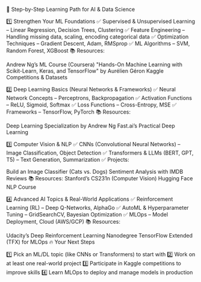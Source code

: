 📌 Step-by-Step Learning Path for AI & Data Science

1️⃣ Strengthen Your ML Foundations
✅ Supervised & Unsupervised Learning – Linear Regression, Decision Trees, Clustering
✅ Feature Engineering – Handling missing data, scaling, encoding categorical data
✅ Optimization Techniques – Gradient Descent, Adam, RMSprop
✅ ML Algorithms – SVM, Random Forest, XGBoost
📚 Resources:

Andrew Ng’s ML Course (Coursera)
"Hands-On Machine Learning with Scikit-Learn, Keras, and TensorFlow" by Aurélien Géron
Kaggle Competitions & Datasets

2️⃣ Deep Learning Basics (Neural Networks & Frameworks)
✅ Neural Network Concepts – Perceptrons, Backpropagation
✅ Activation Functions – ReLU, Sigmoid, Softmax
✅ Loss Functions – Cross-Entropy, MSE
✅ Frameworks – TensorFlow, PyTorch
📚 Resources:

Deep Learning Specialization by Andrew Ng
Fast.ai’s Practical Deep Learning

3️⃣ Computer Vision & NLP
✅ CNNs (Convolutional Neural Networks) – Image Classification, Object Detection
✅ Transformers & LLMs (BERT, GPT, T5) – Text Generation, Summarization
✅ Projects:

Build an Image Classifier (Cats vs. Dogs)
Sentiment Analysis with IMDB Reviews
📚 Resources:
Stanford’s CS231n (Computer Vision)
Hugging Face NLP Course

4️⃣ Advanced AI Topics & Real-World Applications
✅ Reinforcement Learning (RL) – Deep Q-Networks, AlphaGo
✅ AutoML & Hyperparameter Tuning – GridSearchCV, Bayesian Optimization
✅ MLOps – Model Deployment, Cloud (AWS/GCP)
📚 Resources:

Udacity’s Deep Reinforcement Learning Nanodegree
TensorFlow Extended (TFX) for MLOps
🔥 Your Next Steps

1️⃣ Pick an ML/DL topic (like CNNs or Transformers) to start with
2️⃣ Work on at least one real-world project
3️⃣ Participate in Kaggle competitions to improve skills
4️⃣ Learn MLOps to deploy and manage models in production
